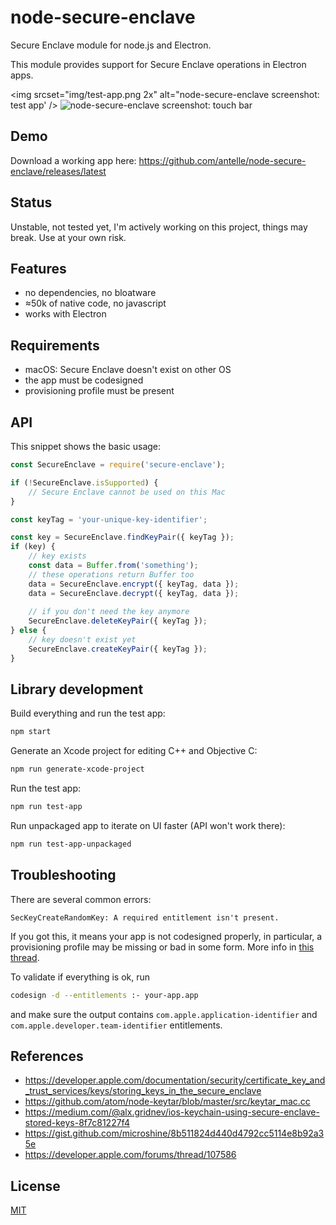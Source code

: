 # node-secure-enclave

Secure Enclave module for node.js and Electron.

This module provides support for Secure Enclave operations in Electron apps.


<img srcset="img/test-app.png 2x" alt="node-secure-enclave screenshot: test app' />
<img srcset="img/touch-bar.png 2x" alt="node-secure-enclave screenshot: touch bar" />

## Demo

Download a working app here: https://github.com/antelle/node-secure-enclave/releases/latest

## Status

Unstable, not tested yet, I'm actively working on this project, things may break. Use at your own risk.

## Features

- no dependencies, no bloatware
- ≈50k of native code, no javascript
- works with Electron

## Requirements

- macOS: Secure Enclave doesn't exist on other OS
- the app must be codesigned
- provisioning profile must be present

## API

This snippet shows the basic usage:

```js
const SecureEnclave = require('secure-enclave');

if (!SecureEnclave.isSupported) {
    // Secure Enclave cannot be used on this Mac
}

const keyTag = 'your-unique-key-identifier';

const key = SecureEnclave.findKeyPair({ keyTag });
if (key) {
    // key exists
    const data = Buffer.from('something');
    // these operations return Buffer too
    data = SecureEnclave.encrypt({ keyTag, data });
    data = SecureEnclave.decrypt({ keyTag, data });
    
    // if you don't need the key anymore
    SecureEnclave.deleteKeyPair({ keyTag });
} else {
    // key doesn't exist yet
    SecureEnclave.createKeyPair({ keyTag });
}
```

## Library development

Build everything and run the test app:
```sh
npm start
```

Generate an Xcode project for editing C++ and Objective C:
```sh
npm run generate-xcode-project
```

Run the test app:
```sh
npm run test-app
```

Run unpackaged app to iterate on UI faster (API won't work there):
```sh
npm run test-app-unpackaged
```

## Troubleshooting

There are several common errors:

```
SecKeyCreateRandomKey: A required entitlement isn't present.
```

If you got this, it means your app is not codesigned properly, in particular, a provisioning profile may be missing or bad in some form. More info in [this thread](https://developer.apple.com/forums/thread/107586).

To validate if everything is ok, run
```sh
codesign -d --entitlements :- your-app.app
```
and make sure the output contains `com.apple.application-identifier` and `com.apple.developer.team-identifier` entitlements.

## References

- https://developer.apple.com/documentation/security/certificate_key_and_trust_services/keys/storing_keys_in_the_secure_enclave
- https://github.com/atom/node-keytar/blob/master/src/keytar_mac.cc
- https://medium.com/@alx.gridnev/ios-keychain-using-secure-enclave-stored-keys-8f7c81227f4
- https://gist.github.com/microshine/8b511824d440d4792cc5114e8b92a35e
- https://developer.apple.com/forums/thread/107586

## License

[MIT](LICENSE)
